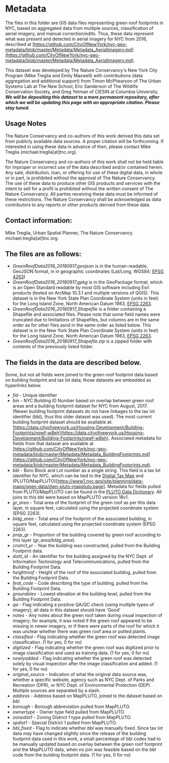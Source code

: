 # Metadata

The files in this folder are GIS data files representing green roof footprints in NYC, based on aggregated data from multiple sources, classification of aerial imagery, and manual correction/edits. Thus, these data represent what was present and detected in aerial imagery for NYC from 2016, described at [https://github.com/CityOfNewYork/nyc-geo-metadata/blob/master/Metadata/Metadata_AerialImagery.md](https://github.com/CityOfNewYork/nyc-geo-metadata/blob/master/Metadata/Metadata_AerialImagery.md). 

This dataset was developed by The Nature Conservancy's New York City Program (Mike Treglia and Emily Maxwell) with contributions (data aggregation and additional support) from Timon McPhearson of The Urban Systems Lab at The New School, Eric Sanderson of The Wildlife Conservation Society, and Greg Yetman of CIESIN at Columbia University. ***We will be depositing this dataset to a more permanent repository, after which we will be updating this page with an appropriate citation. Please stay tuned.***

## Usage Notes

The Nature Conservancy and co-authors of this work derived this data set from publicly available data sources. A proper citation will be forthcoming. If interested in using these data in advance of then, please contact Mike Treglia (michael.treglia[at]tnc.org). 

The Nature Conservancy and co-authors of this work shall not be held liable for improper or incorrect use of the data described and/or contained herein. Any sale, distribution, loan, or offering for use of these digital data, in whole or in part, is prohibited without the approval of The Nature Conservancy. The use of these data to produce other GIS products and services with the intent to sell for a profit is prohibited without the written consent of The Nature Conservancy. All parties receiving these data must be informed of these restrictions. The Nature Conservancy shall be acknowledged as data contributors to any reports or other products derived from these data.


## Contact information: 

Mike Treglia, Urban Spatial Planner, The Nature Conservancy. michael.treglia[at]tnc.org.


## The files are as follows:

* *GreenRoofData2016_20180917.geojson* is in the human-readable, GeoJSON format, in in geographic coordinates (Lat/Long, WGS84; [EPSG 4263](http://spatialreference.org/ref/epsg/wgs-84/))
* *GreenRoofData2016_20180917.gpkg* is in the GeoPackage format, which is an Open Standard readable by most GIS software including Esri products (tested on ArcMap 10.3.1 and multiple versions of QGIS). This dataset is in the New York State Plan Coordinate System (units in feet) for the Long Island Zone, North American Datum 1983, [EPSG 2263](http://www.spatialreference.org/ref/epsg/nad83-new-york-long-island-ftus/).
* *GreenRoofData2016_20180917_Shapefile* is a folder containing a Shapefile and associated files. Please note that some field names were truncated due to limitations of Shapefiles, but columns are in the same order as for other files asnd in the same order as listed below. This dataset is in the New York State Plan Coordinate System (units in feet) for the Long Island Zone, North American Datum 1983, [EPSG 2263](http://www.spatialreference.org/ref/epsg/nad83-new-york-long-island-ftus/).
* *GreenRoofData2016_20180917_Shapefile.zip* is a zipped folder with contents of the previously listed folder.


## The fields in the data are described below.

Some, but not all fields were joined to the green roof footprint data based on building footprint and tax lot data; those datasets are embedded as hyperlinks below.

* *fid* - Unique identifier
* *bin* - NYC Building ID Number based on overlap between green roof areas and a building footprint dataset for NYC from August, 2017. (Newer building footprint datasets do not have linkages to the tax lot identifier (bbl), thus this older dataset was used). The most current building footprint dataset should be available at: [https://data.cityofnewyork.us/Housing-Development/Building-Footprints/nqwf-w8eh](https://data.cityofnewyork.us/Housing-Development/Building-Footprints/nqwf-w8eh). Associated metadata for fields from that dataset are available at [https://github.com/CityOfNewYork/nyc-geo-metadata/blob/master/Metadata/Metadata_BuildingFootprints.md](https://github.com/CityOfNewYork/nyc-geo-metadata/blob/master/Metadata/Metadata_BuildingFootprints.md).
* *bbl* - Boro Block and Lot number as a single string. This field is a tax lot identifier for NYC, which can be tied to the [Digital Tax Map](http://gis.nyc.gov/taxmap/map.htm) and (PLUTO/MapPLUTO)[https://www1.nyc.gov/site/planning/data-maps/open-data/dwn-pluto-mappluto.page]. Metadata for fields pulled from PLUTO/MapPLUTO can be found in the [PLUTO Data Dictionary](https://www1.nyc.gov/assets/planning/download/pdf/data-maps/open-data/pluto_datadictionary.pdf?v=18v1). All joins to this bbl were based on MapPLUTO version 18v1.
* *gr_area* - Total area of the footprint of the green roof as per this data layer, in square feet, calculated using the projected coordinate system (EPSG 2263).
* *bldg_area* - Total area of the footprint of the associated building, in square feet, calculated using the projected coordinate system (EPSG 2263).
* *prop_gr* - Proportion of the building covered by green roof according to this layer (*gr_area*/*bldg_area*).
* *cnstrct_yr* - Year the building was constructed, pulled from the Building Footprint data.
* *doitt_id* - An identifier for the building assigned by the NYC Dept. of Information Technology and Telecommunications, pulled from the Building Footprint Data.
* *heightroof* - Height of the roof of the associated building, pulled from the Building Footprint Data.
* *feat_code* - Code describing the type of building, pulled from the Building Footprint Data.
* *groundelev* - Lowest elevation at the building level, pulled from the Building Footprint Data.
* *qa* - Flag indicating a positive QA/QC check (using multiple types of imagery); all data in this dataset should have 'Good'
* *notes* - Any notes about the green roof taken during visual inspection of imagery; for example, it was noted if the green roof appeared to be missing in newer imagery, or if there were parts of the roof for which it was unclear whether there was green roof area or potted plants.
* *classified* - Flag indicating whether the green roof was detected image classification. (1 for yes, 0 for no)
* *digitized* - Flag indicating whether the green roof was digitized prior to image classification and used as training data. (1 for yes, 0 for no)
* *newlyadded* - Flag indicating whether the green roof was detected solely by visual inspection after the image classification and added. (1 for yes, 0 for no)
* *original_source* - Indication of what the original data source was, whether a specific website, agency such as NYC Dept. of Parks and Recreation (DPR), or NYC Dept. of Environmental Protection (DEP). Multiple sources are separated by a slash.
* *address* - Address based on MapPLUTO, joined to the dataset based on *bbl*.
* *borough* - Borough abbreviation pulled from MapPLUTO.
* *ownertype* - Owner type field pulled from MapPLUTO.
* *zonedist1* - Zoning District 1 type pulled from MapPLUTO.
* *spdist1* - Special District 1 pulled from MapPLUTO.
* *bbl_fixed* - Flag to indicate whether *bbl* was manually fixed. Since tax lot data may have changed slightly since the release of the building footprint data used in this work, a small percentage of bbl codes had to be manually updated based on overlay between the green roof footprint and the MapPLUTO data, when no join was feasible based on the bbl code from the building footprint data. (1 for yes, 0 for no)
